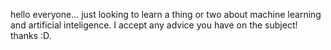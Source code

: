 hello everyone... just looking to learn a thing or two about machine learning and artificial inteligence. I accept any advice you have on the subject! thanks :D.
